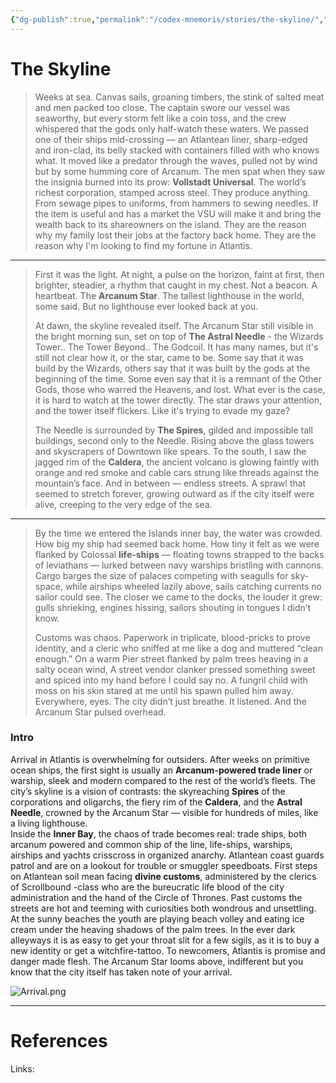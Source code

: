 ```yaml
---
{"dg-publish":true,"permalink":"/codex-mnemoris/stories/the-skyline/","tags":["#PKM","#Atlantis"],"created":"2025-08-26T14:49:56.525+03:00","updated":"2025-09-13T14:55:50.698+03:00"}
---
```


# The Skyline


> Weeks at sea. Canvas sails, groaning timbers, the stink of salted meat and men packed too close. The captain swore our vessel was seaworthy, but every storm felt like a coin toss, and the crew whispered that the gods only half-watch these waters. We passed one of their ships mid-crossing — an Atlantean liner, sharp-edged and iron-clad, its belly stacked with containers filled with who knows what. It moved like a predator through the waves, pulled not by wind but by some humming core of Arcanum. The men spat when they saw the insignia burned into its prow: **Vollstadt Universal**. The world’s richest corporation, stamped across steel. They produce anything. From sewage pipes to uniforms, from hammers to sewing needles. If the item is useful and has a market the VSU will make it and bring the wealth back to its shareowners on the island. They are the reason why my family lost their jobs at the factory back home. They are the reason why I'm looking to find my fortune in Atlantis.

***

> First it was the light. At night, a pulse on the horizon, faint at first, then brighter, steadier, a rhythm that caught in my chest. Not a beacon. A heartbeat. The **Arcanum Star**. The tallest lighthouse in the world, some said. But no lighthouse ever looked back at you.
> 
> At dawn, the skyline revealed itself. The Arcanum Star still visible in the bright morning sun, set on top of **The Astral Needle** - the Wizards Tower.. The Tower Beyond.. The Godcoil. It has many names, but it's still not clear how it, or the star, came to be. Some say that it was build by the Wizards, others say that it was built by the gods at the beginning of the time. Some even say that it is a remnant of the Other Gods, those who warred the Heavens, and lost. What ever is the case, it is hard to watch at the tower directly. The star draws your attention, and the tower itself flickers. Like it's trying to evade my gaze?
> 
> The Needle is surrounded by **The Spires**, gilded and impossible tall buildings, second only to the Needle. Rising above the glass towers and skyscrapers of Downtown like spears. To the south, I saw the jagged rim of the **Caldera**, the ancient volcano is glowing faintly with orange and red smoke and cable cars strung like threads against the mountain’s face. And in between — endless streets. A sprawl that seemed to stretch forever, growing outward as if the city itself were alive, creeping to the very edge of the sea.

***

> By the time we entered the Islands inner bay, the water was crowded. How big my ship had seemed back home. How tiny it felt as we were flanked by Colossal **life-ships** — floating towns strapped to the backs of leviathans — lurked between navy warships bristling with cannons. Cargo barges the size of palaces competing with seagulls for sky-space, while airships wheeled lazily above, sails catching currents no sailor could see. The closer we came to the docks, the louder it grew: gulls shrieking, engines hissing, sailors shouting in tongues I didn’t know.
> 
> Customs was chaos. Paperwork in triplicate, blood-pricks to prove identity, and a cleric who sniffed at me like a dog and muttered “clean enough.” On a warm Pier street flanked by palm trees heaving in a salty ocean wind, A street vendor clanker pressed something sweet and spiced into my hand before I could say no. A fungril child with moss on his skin stared at me until his spawn pulled him away. Everywhere, eyes. The city didn’t just breathe. It listened. And the Arcanum Star pulsed overhead.

### Intro
Arrival in Atlantis is overwhelming for outsiders. After weeks on primitive ocean ships, the first sight is usually an **Arcanum-powered trade liner** or warship, sleek and modern compared to the rest of the world’s fleets. The city’s skyline is a vision of contrasts: the skyreaching **Spires** of the corporations and oligarchs, the fiery rim of the **Caldera**, and the **Astral Needle**, crowned by the Arcanum Star — visible for hundreds of miles, like a living lighthouse.  
Inside the **Inner Bay**, the chaos of trade becomes real: trade ships, both arcanum powered and common ship of the line, life-ships, warships, airships and yachts crisscross in organized anarchy. Atlantean coast guards patrol and are on a lookout for trouble or smuggler speedboats.
First steps on Atlantean soil mean facing **divine customs**, administered by the clerics of Scrollbound -class who are the bureucratic life blood of the city administration and the hand of the Circle of Thrones.
Past customs the streets are hot and teeming with curiosities both wondrous and unsettling. At the sunny beaches the youth are playing beach volley and eating ice cream under the heaving shadows of the palm trees. In the ever dark alleyways it is as easy to get your throat slit for a few sigils, as it is to buy a new identity or get a witchfire-tattoo. To newcomers, Atlantis is promise and danger made flesh. The Arcanum Star looms above, indifferent but you know that the city itself has taken note of your arrival.

![Arrival.png](/img/user/40-49%20Extras/Files/Arrival.png)

---
# References

Links: 








